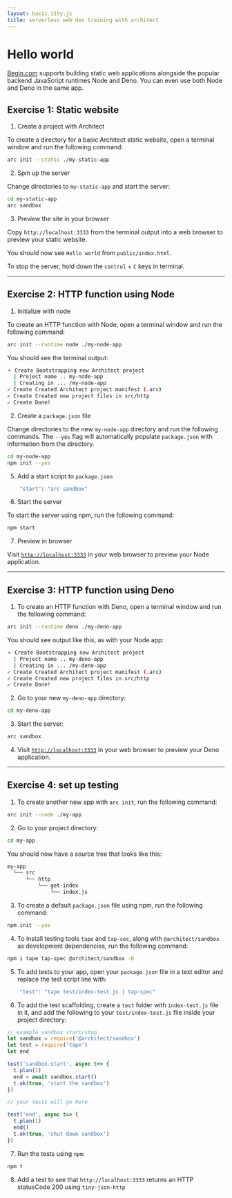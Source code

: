 ```yaml
---
layout: basic.11ty.js
title: serverless web dev training with architect
---
```


# Hello world

[Begin.com](https://begin.com/) supports building static web applications alongside the popular backend JavaScript runtimes Node and Deno. You can even use both Node and Deno in the same app.

## Exercise 1: Static website

1. Create a project with Architect

To create a directory for a basic Architect static website, open a terminal window and run the following command:

```bash
arc init --static ./my-static-app
```

2. Spin up the server

Change directories to `my-static-app` and start the server:

```bash
cd my-static-app
arc sandbox
```

3. Preview the site in your browser

Copy `http://localhost:3333` from the terminal output into a web browser to preview your static website.

You should now see `Hello world` from `public/index.html`.

To stop the server, hold down the `control` + `C` keys in terminal.

---

## Exercise 2: HTTP function using Node

1. Initialize with node

To create an HTTP function with Node, open a terminal window and run the following command:

```bash
arc init --runtime node ./my-node-app
```

You should see the terminal output:

```bash
⚬ Create Bootstrapping new Architect project
  | Project name .. my-node-app
  | Creating in ... /my-node-app
✓ Create Created Architect project manifest (.arc)
✓ Create Created new project files in src/http
✓ Create Done!
```

2. Create a `package.json` file

Change directories to the new `my-node-app` directory and run the following commands. The `--yes` flag will automatically populate `package.json` with information from the directory.

```bash
cd my-node-app
npm init --yes
```

5. Add a start script to `package.json`

```bash
    "start": "arc sandbox"
```

6. Start the server

To start the server using npm, run the following command:

```bash
npm start
```

7. Preview in browser

Visit [`http://localhost:3333`](http://localhost:3333) in your web browser to preview your Node application.

---

## Exercise 3: HTTP function using Deno

1. To create an HTTP function with Deno, open a terminal window and run the following command:

```bash
arc init --runtime deno ./my-deno-app
```

You should see output like this, as with your Node app:

```bash
⚬ Create Bootstrapping new Architect project
  | Project name .. my-deno-app
  | Creating in ... /my-deno-app
✓ Create Created Architect project manifest (.arc)
✓ Create Created new project files in src/http
✓ Create Done!
```

2. Go to your new `my-deno-app` directory:

```bash
cd my-deno-app
```

3. Start the server:

```bash
arc sandbox
```

4. Visit [`http://localhost:3333`](http://localhost:3333) in your web browser to preview your Deno application.


---

## Exercise 4: set up testing

1. To create another new app with `arc init`, run the following command:

```bash
arc init --node ./my-app
```

2. Go to your project directory:

```bash
cd my-app
```

You should now have a source tree that looks like this:

```bash
my-app
  └── src
      └── http
          └── get-index
              └── index.js
```

3. To create a default `package.json` file using npm, run the following command:

```bash
npm init --yes
```

4. To install testing tools `tape` and `tap-sec`, along with `@architect/sandbox` as development dependencies, run the following command:

```bash
npm i tape tap-spec @architect/sandbox -D
```

5. To add tests to your app, open your `package.json` file in a text editor and replace the test script line with:  

```javascript
    "test": "tape test/index-test.js | tap-spec"
```

6. To add the test scaffolding, create a `test` folder with `index-test.js` file in it, and add the following to your `test/index-test.js` file inside your project directory:

```javascript
// example sandbox start/stop
let sandbox = require('@architect/sandbox')
let test = require('tape')
let end

test('sandbox.start', async t=> {
  t.plan(1)
  end = await sandbox.start()
  t.ok(true, 'start the sandbox')
})

// your tests will go here

test('end', async t=> {
  t.plan(1)
  end()
  t.ok(true, 'shut down sandbox')
})
```

7. Run the tests using `npm`:

 ```bash
 npm t
 ```

8. Add a test to see that `http://localhost:3333` returns an HTTP statusCode 200 using `tiny-json-http`
